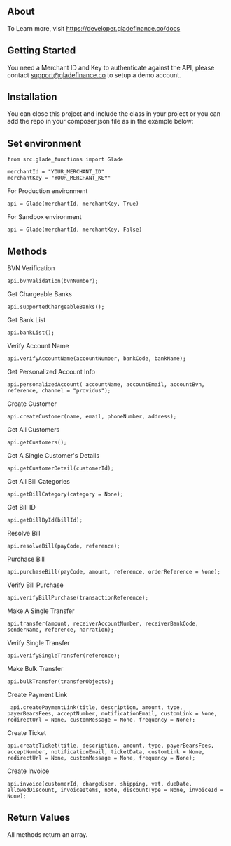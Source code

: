 ## About

To Learn more, visit https://developer.gladefinance.co/docs

## Getting Started 
You need a Merchant ID and Key to authenticate against the API, please contact support@gladefinance.co to setup a demo account.

## Installation
You can close this project and include the class in your project or you can add the repo in your composer.json file as in the example below:



## Set environment

```` 
from src.glade_functions import Glade

merchantId = "YOUR_MERCHANT_ID"
merchantKey = "YOUR_MERCHANT_KEY"
````

For Production environment
```` 
api = Glade(merchantId, merchantKey, True)
````

For Sandbox environment
```` 
api = Glade(merchantId, merchantKey, False)
````

## Methods
BVN Verification
```` 
api.bvnValidation(bvnNumber); 
````


Get Chargeable Banks
```` 
api.supportedChargeableBanks(); 
````

Get Bank List
```` 
api.bankList(); 
````

Verify Account Name
```` 
api.verifyAccountName(accountNumber, bankCode, bankName); 
````

Get Personalized Account Info
```` 
api.personalizedAccount( accountName, accountEmail, accountBvn, reference, channel = "providus"); 
````

Create Customer
```` 
api.createCustomer(name, email, phoneNumber, address); 
````

Get All Customers
```` 
api.getCustomers(); 
````

Get A Single Customer's Details
```` 
api.getCustomerDetail(customerId); 
````

Get All Bill Categories
```` 
api.getBillCategory(category = None); 
````

Get Bill ID
```` 
api.getBillById(billId); 
````

Resolve Bill
```` 
api.resolveBill(payCode, reference); 
````

Purchase Bill
```` 
api.purchaseBill(payCode, amount, reference, orderReference = None); 
````

Verify Bill Purchase
```` 
api.verifyBillPurchase(transactionReference); 
````

Make A Single Transfer
```` 
api.transfer(amount, receiverAccountNumber, receiverBankCode, senderName, reference, narration);
````

Verify Single Transfer
```` 
api.verifySingleTransfer(reference); 
````

Make Bulk Transfer
```` 
api.bulkTransfer(transferObjects); 
````

Create Payment Link
````
 api.createPaymentLink(title, description, amount, type, payerBearsFees, acceptNumber, notificationEmail, customLink = None, redirectUrl = None, customMessage = None, frequency = None); 
 ````

Create Ticket
````  
api.createTicket(title, description, amount, type, payerBearsFees, acceptNumber, notificationEmail, ticketData, customLink = None,  redirectUrl = None, customMessage = None, frequency = None); 
````

Create Invoice
```` 
api.invoice(customerId, chargeUser, shipping, vat, dueDate, allowedDiscount, invoiceItems, note, discountType = None, invoiceId = None); 
````


## Return Values
All methods return an array.
